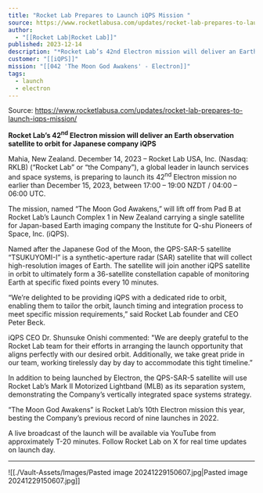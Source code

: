 ```yaml
---
title: "Rocket Lab Prepares to Launch iQPS Mission "
source: https://www.rocketlabusa.com/updates/rocket-lab-prepares-to-launch-iqps-mission/
author:
  - "[[Rocket Lab|Rocket Lab]]"
published: 2023-12-14
description: "*Rocket Lab’s 42nd Electron mission will deliver an Earth observation satellite to orbit for Japanese company iQPS*"
customer: "[[iQPS]]"
mission: "[[042 'The Moon God Awakens' - Electron]]"
tags:
  - launch
  - electron
---
```


Source: https://www.rocketlabusa.com/updates/rocket-lab-prepares-to-launch-iqps-mission/

**Rocket Lab’s 42<sup>nd</sup> Electron mission will deliver an Earth observation satellite to orbit for Japanese company iQPS**

Mahia, New Zealand. December 14, 2023 – Rocket Lab USA, Inc. (Nasdaq: RKLB) (“Rocket Lab” or “the Company”), a global leader in launch services and space systems, is preparing to launch its 42<sup>nd</sup> Electron mission no earlier than December 15, 2023, between 17:00 – 19:00 NZDT / 04:00 – 06:00 UTC.

The mission, named “The Moon God Awakens,” will lift off from Pad B at Rocket Lab’s Launch Complex 1 in New Zealand carrying a single satellite for Japan-based Earth imaging company the Institute for Q-shu Pioneers of Space, Inc. (iQPS).

Named after the Japanese God of the Moon, the QPS-SAR-5 satellite “TSUKUYOMI-I” is a synthetic-aperture radar (SAR) satellite that will collect high-resolution images of Earth. The satellite will join another iQPS satellite in orbit to ultimately form a 36-satellite constellation capable of monitoring Earth at specific fixed points every 10 minutes.

“We’re delighted to be providing iQPS with a dedicated ride to orbit, enabling them to tailor the orbit, launch timing and integration process to meet specific mission requirements,” said Rocket Lab founder and CEO Peter Beck.

iQPS CEO Dr. Shunsuke Onishi commented: "We are deeply grateful to the Rocket Lab team for their efforts in arranging the launch opportunity that aligns perfectly with our desired orbit. Additionally, we take great pride in our team, working tirelessly day by day to accommodate this tight timeline.”

In addition to being launched by Electron, the QPS-SAR-5 satellite will use Rocket Lab’s Mark II Motorized Lightband (MLB) as its separation system, demonstrating the Company’s vertically integrated space systems strategy.

“The Moon God Awakens” is Rocket Lab’s 10th Electron mission this year, besting the Company’s previous record of nine launches in 2022.

A live broadcast of the launch will be available via YouTube from approximately T-20 minutes. Follow Rocket Lab on X for real time updates on launch day.

---

![[./Vault-Assets/Images/Pasted image 20241229150607.jpg|Pasted image 20241229150607.jpg]]